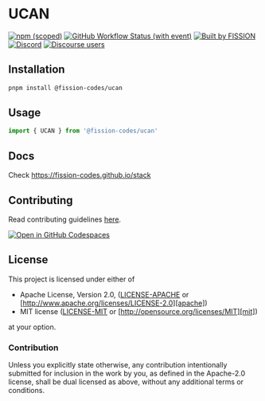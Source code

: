 # UCAN

[![npm (scoped)](https://img.shields.io/npm/v/%40fission-codes/ucan)](https://www.npmjs.com/package/@fission-codes/ucan)
[![GitHub Workflow Status (with event)](https://img.shields.io/github/actions/workflow/status/fission-codes/stack/ucan.yml)](https://github.com/fission-codes/stack/actions/workflows/ucan.yml)
[![Built by FISSION](https://img.shields.io/badge/built_by-⌘_Fission-purple.svg)](https://fission.codes)
[![Discord](https://img.shields.io/discord/478735028319158273?&color=mediumslateblue)](https://discord.gg/zAQBDEq)
[![Discourse users](<https://img.shields.io/discourse/users?server=https%3A%2F%2Ftalk.fission.codes&label=talk&color=rgb(14%2C%20118%2C%20178)>)](https://talk.fission.codes)

## Installation

```bash
pnpm install @fission-codes/ucan
```

## Usage

```js
import { UCAN } from '@fission-codes/ucan'
```

## Docs

Check <https://fission-codes.github.io/stack>

## Contributing

Read contributing guidelines [here](.github/CONTRIBUTING.md).

[![Open in GitHub Codespaces](https://github.com/codespaces/badge.svg)](https://codespaces.new/fission-codes/stack)

## License

This project is licensed under either of

- Apache License, Version 2.0, ([LICENSE-APACHE](./LICENSE-APACHE) or
  [http://www.apache.org/licenses/LICENSE-2.0][apache])
- MIT license ([LICENSE-MIT](./LICENSE-MIT) or
  [http://opensource.org/licenses/MIT][mit])

at your option.

### Contribution

Unless you explicitly state otherwise, any contribution intentionally
submitted for inclusion in the work by you, as defined in the Apache-2.0
license, shall be dual licensed as above, without any additional terms or
conditions.

[apache]: https://www.apache.org/licenses/LICENSE-2.0
[mit]: http://opensource.org/licenses/MIT
